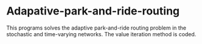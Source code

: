 # Adapative-park-and-ride-routing

This programs solves the adaptive park-and-ride routing problem in the stochastic and time-varying networks. The value iteration method is coded.
